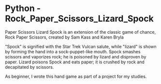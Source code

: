# Python - Rock_Paper_Scissors_Lizard_Spock

Paper Scissors Lizard Spock is an extension of the classic game of chance, 
Rock Paper Scissors, created by Sam Kass and Karen Bryla

"Spock" is signified with the Star Trek Vulcan salute, while "lizard" is shown by forming the 
hand into a sock-puppet-like mouth. Spock smashes scissors and vaporizes rock; he is poisoned 
by lizard and disproven by paper. Lizard poisons Spock and eats paper; it is crushed by rock 
and decapitated by scissors.

As beginner, I wrote this hand game as part of a project for my studies.
